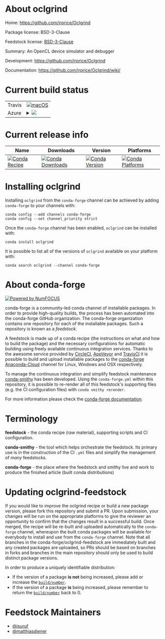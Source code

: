 About oclgrind
==============

Home: https://github.com/jrprice/Oclgrind

Package license: BSD-3-Clause

Feedstock license: [BSD-3-Clause](https://github.com/conda-forge/oclgrind-feedstock/blob/master/LICENSE.txt)

Summary: An OpenCL device simulator and debugger

Development: https://github.com/jrprice/Oclgrind

Documentation: https://github.com/jrprice/Oclgrind/wiki/

Current build status
====================


<table><tr>
    <td>Travis</td>
    <td>
      <a href="https://travis-ci.com/conda-forge/oclgrind-feedstock">
        <img alt="macOS" src="https://img.shields.io/travis/com/conda-forge/oclgrind-feedstock/master.svg?label=macOS">
      </a>
    </td>
  </tr>
    
  <tr>
    <td>Azure</td>
    <td>
      <details>
        <summary>
          <a href="https://dev.azure.com/conda-forge/feedstock-builds/_build/latest?definitionId=2488&branchName=master">
            <img src="https://dev.azure.com/conda-forge/feedstock-builds/_apis/build/status/oclgrind-feedstock?branchName=master">
          </a>
        </summary>
        <table>
          <thead><tr><th>Variant</th><th>Status</th></tr></thead>
          <tbody><tr>
              <td>linux_64</td>
              <td>
                <a href="https://dev.azure.com/conda-forge/feedstock-builds/_build/latest?definitionId=2488&branchName=master">
                  <img src="https://dev.azure.com/conda-forge/feedstock-builds/_apis/build/status/oclgrind-feedstock?branchName=master&jobName=linux&configuration=linux_64_" alt="variant">
                </a>
              </td>
            </tr><tr>
              <td>linux_aarch64</td>
              <td>
                <a href="https://dev.azure.com/conda-forge/feedstock-builds/_build/latest?definitionId=2488&branchName=master">
                  <img src="https://dev.azure.com/conda-forge/feedstock-builds/_apis/build/status/oclgrind-feedstock?branchName=master&jobName=linux&configuration=linux_aarch64_" alt="variant">
                </a>
              </td>
            </tr><tr>
              <td>linux_ppc64le</td>
              <td>
                <a href="https://dev.azure.com/conda-forge/feedstock-builds/_build/latest?definitionId=2488&branchName=master">
                  <img src="https://dev.azure.com/conda-forge/feedstock-builds/_apis/build/status/oclgrind-feedstock?branchName=master&jobName=linux&configuration=linux_ppc64le_" alt="variant">
                </a>
              </td>
            </tr><tr>
              <td>osx_64</td>
              <td>
                <a href="https://dev.azure.com/conda-forge/feedstock-builds/_build/latest?definitionId=2488&branchName=master">
                  <img src="https://dev.azure.com/conda-forge/feedstock-builds/_apis/build/status/oclgrind-feedstock?branchName=master&jobName=osx&configuration=osx_64_" alt="variant">
                </a>
              </td>
            </tr><tr>
              <td>osx_arm64</td>
              <td>
                <a href="https://dev.azure.com/conda-forge/feedstock-builds/_build/latest?definitionId=2488&branchName=master">
                  <img src="https://dev.azure.com/conda-forge/feedstock-builds/_apis/build/status/oclgrind-feedstock?branchName=master&jobName=osx&configuration=osx_arm64_" alt="variant">
                </a>
              </td>
            </tr><tr>
              <td>win_64</td>
              <td>
                <a href="https://dev.azure.com/conda-forge/feedstock-builds/_build/latest?definitionId=2488&branchName=master">
                  <img src="https://dev.azure.com/conda-forge/feedstock-builds/_apis/build/status/oclgrind-feedstock?branchName=master&jobName=win&configuration=win_64_" alt="variant">
                </a>
              </td>
            </tr>
          </tbody>
        </table>
      </details>
    </td>
  </tr>
</table>

Current release info
====================

| Name | Downloads | Version | Platforms |
| --- | --- | --- | --- |
| [![Conda Recipe](https://img.shields.io/badge/recipe-oclgrind-green.svg)](https://anaconda.org/conda-forge/oclgrind) | [![Conda Downloads](https://img.shields.io/conda/dn/conda-forge/oclgrind.svg)](https://anaconda.org/conda-forge/oclgrind) | [![Conda Version](https://img.shields.io/conda/vn/conda-forge/oclgrind.svg)](https://anaconda.org/conda-forge/oclgrind) | [![Conda Platforms](https://img.shields.io/conda/pn/conda-forge/oclgrind.svg)](https://anaconda.org/conda-forge/oclgrind) |

Installing oclgrind
===================

Installing `oclgrind` from the `conda-forge` channel can be achieved by adding `conda-forge` to your channels with:

```
conda config --add channels conda-forge
conda config --set channel_priority strict
```

Once the `conda-forge` channel has been enabled, `oclgrind` can be installed with:

```
conda install oclgrind
```

It is possible to list all of the versions of `oclgrind` available on your platform with:

```
conda search oclgrind --channel conda-forge
```


About conda-forge
=================

[![Powered by
NumFOCUS](https://img.shields.io/badge/powered%20by-NumFOCUS-orange.svg?style=flat&colorA=E1523D&colorB=007D8A)](https://numfocus.org)

conda-forge is a community-led conda channel of installable packages.
In order to provide high-quality builds, the process has been automated into the
conda-forge GitHub organization. The conda-forge organization contains one repository
for each of the installable packages. Such a repository is known as a *feedstock*.

A feedstock is made up of a conda recipe (the instructions on what and how to build
the package) and the necessary configurations for automatic building using freely
available continuous integration services. Thanks to the awesome service provided by
[CircleCI](https://circleci.com/), [AppVeyor](https://www.appveyor.com/)
and [TravisCI](https://travis-ci.com/) it is possible to build and upload installable
packages to the [conda-forge](https://anaconda.org/conda-forge)
[Anaconda-Cloud](https://anaconda.org/) channel for Linux, Windows and OSX respectively.

To manage the continuous integration and simplify feedstock maintenance
[conda-smithy](https://github.com/conda-forge/conda-smithy) has been developed.
Using the ``conda-forge.yml`` within this repository, it is possible to re-render all of
this feedstock's supporting files (e.g. the CI configuration files) with ``conda smithy rerender``.

For more information please check the [conda-forge documentation](https://conda-forge.org/docs/).

Terminology
===========

**feedstock** - the conda recipe (raw material), supporting scripts and CI configuration.

**conda-smithy** - the tool which helps orchestrate the feedstock.
                   Its primary use is in the construction of the CI ``.yml`` files
                   and simplify the management of *many* feedstocks.

**conda-forge** - the place where the feedstock and smithy live and work to
                  produce the finished article (built conda distributions)


Updating oclgrind-feedstock
===========================

If you would like to improve the oclgrind recipe or build a new
package version, please fork this repository and submit a PR. Upon submission,
your changes will be run on the appropriate platforms to give the reviewer an
opportunity to confirm that the changes result in a successful build. Once
merged, the recipe will be re-built and uploaded automatically to the
`conda-forge` channel, whereupon the built conda packages will be available for
everybody to install and use from the `conda-forge` channel.
Note that all branches in the conda-forge/oclgrind-feedstock are
immediately built and any created packages are uploaded, so PRs should be based
on branches in forks and branches in the main repository should only be used to
build distinct package versions.

In order to produce a uniquely identifiable distribution:
 * If the version of a package **is not** being increased, please add or increase
   the [``build/number``](https://docs.conda.io/projects/conda-build/en/latest/resources/define-metadata.html#build-number-and-string).
 * If the version of a package **is** being increased, please remember to return
   the [``build/number``](https://docs.conda.io/projects/conda-build/en/latest/resources/define-metadata.html#build-number-and-string)
   back to 0.

Feedstock Maintainers
=====================

* [@isuruf](https://github.com/isuruf/)
* [@matthiasdiener](https://github.com/matthiasdiener/)

